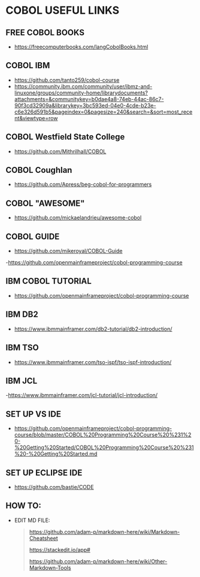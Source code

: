 # COBOL USEFUL LINKS

## FREE COBOL BOOKS
- https://freecomputerbooks.com/langCobolBooks.html


##  COBOL IBM
- https://github.com/tanto259/cobol-course
- https://community.ibm.com/community/user/ibmz-and-linuxone/groups/community-home/librarydocuments?attachments=&communitykey=b0dae4a8-74eb-44ac-86c7-90f3cd32909a&librarykey=3bc593ed-04e0-4cde-b23e-c6e326d591b5&pageindex=0&pagesize=240&search=&sort=most_recent&viewtype=row

## COBOL Westfield State College
- https://github.com/Mithrilhall/COBOL

## COBOL Coughlan 
- https://github.com/Apress/beg-cobol-for-programmers

## COBOL "AWESOME"
- https://github.com/mickaelandrieu/awesome-cobol

## COBOL GUIDE
- https://github.com/mikeroyal/COBOL-Guide

-https://github.com/openmainframeproject/cobol-programming-course

## IBM COBOL TUTORIAL 
- https://github.com/openmainframeproject/cobol-programming-course

## IBM DB2
- https://www.ibmmainframer.com/db2-tutorial/db2-introduction/

## IBM TSO
- https://www.ibmmainframer.com/tso-ispf/tso-ispf-introduction/

## IBM JCL
-https://www.ibmmainframer.com/jcl-tutorial/jcl-introduction/


## SET UP VS IDE
- https://github.com/openmainframeproject/cobol-programming-course/blob/master/COBOL%20Programming%20Course%20%231%20-%20Getting%20Started/COBOL%20Programming%20Course%20%231%20-%20Getting%20Started.md

## SET UP ECLIPSE IDE
- https://github.com/bastie/CODE


## HOW TO:

- EDIT MD FILE:
  >https://github.com/adam-p/markdown-here/wiki/Markdown-Cheatsheet
  >
  >https://stackedit.io/app#
  >
  >https://github.com/adam-p/markdown-here/wiki/Other-Markdown-Tools
